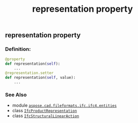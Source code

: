 ﻿---
title: representation property
second_title: Aspose.CAD for Python via .NET API References
description: 
type: docs
weight: 170
url: /python-net/aspose.cad.fileformats.ifc.ifc4.entities/ifcstructurallinearaction/representation/
is_root: false
---

## representation property

### Definition:
```python
@property
def representation(self):
    ...
@representation.setter
def representation(self, value):
    ...
```

### See Also
* module [`aspose.cad.fileformats.ifc.ifc4.entities`](../../)
* class [`IfcProductRepresentation`](/cad/python-net/aspose.cad.fileformats.ifc.ifc4.entities/ifcproductrepresentation)
* class [`IfcStructuralLinearAction`](/cad/python-net/aspose.cad.fileformats.ifc.ifc4.entities/ifcstructurallinearaction)

